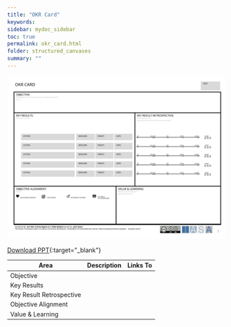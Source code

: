 ```yaml
---
title: "OKR Card"
keywords: 
sidebar: mydoc_sidebar
toc: true
permalink: okr_card.html
folder: structured_canvases
summary: ""
---
```



![image001](media/okr_card001.svg)

[Download PPT](media/ppt/okr_card.ppt){:target="_blank"}

| Area | Description | Links To |
| --- | --- | --- |
| Objective |   |   |
| Key Results |   |   |
| Key Result Retrospective |   |   |
| Objective Alignment |   |   |
| Value & Learning |   |   |
